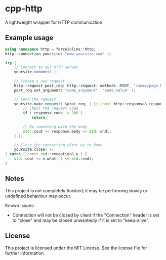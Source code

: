 # cpp-http 
A lightweight wrapper for HTTP communication. 

## Example usage
```c++
using namespace http = forceinline::http;
http::connection yoursite( "www.yoursite.com" );

try {
	// Connect to our HTTP server
	yoursite.connect( );
	
	// Create a new request
	http::request post_req( http::request::methods::POST, "/some/page.html" );
	post_req.set_argument( "some_argument", "some_value" );

	// Send the request
	yoursite.make_request( &post_req, [ ]( const http::response& response ) {
		// Check the request code
		if ( response.code != 200 )
			return;
		
		// Do something with the body
		std::cout << response.body << std::endl;
	} );

	// Close the connection after we're done
	yoursite.close( );
} catch ( const std::exception& e ) {
	std::cout << e.what( ) << std::endl; 
}
```

## Notes 
This project is not completely finished; it may be performing slowly or undefined behaviour may occur. 

Known issues: 
- Connection will not be closed by client if the "Connection" header is set to "close" and may be closed unwantedly if it is set to "keep-alive". 

## License
This project is licensed under the MIT License. See the license file for further information.
